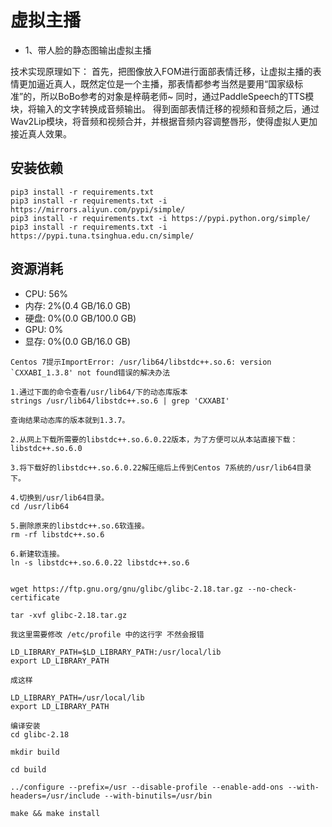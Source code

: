 # 虚拟主播

- 1、带人脸的静态图输出虚拟主播

技术实现原理如下：
首先，把图像放入FOM进行面部表情迁移，让虚拟主播的表情更加逼近真人，既然定位是一个主播，那表情都参考当然是要用“国家级标准”的，所以BoBo参考的对象是梓萌老师~
同时，通过PaddleSpeech的TTS模块，将输入的文字转换成音频输出。
得到面部表情迁移的视频和音频之后，通过Wav2Lip模块，将音频和视频合并，并根据音频内容调整唇形，使得虚拟人更加接近真人效果。

## 安装依赖
```
pip3 install -r requirements.txt
pip3 install -r requirements.txt -i https://mirrors.aliyun.com/pypi/simple/
pip3 install -r requirements.txt -i https://pypi.python.org/simple/
pip3 install -r requirements.txt -i https://pypi.tuna.tsinghua.edu.cn/simple/
```

## 资源消耗

- CPU: 56%
- 内存: 2%(0.4 GB/16.0 GB)
- 硬盘: 0%(0.0 GB/100.0 GB) 
- GPU: 0% 
- 显存: 0%(0.0 GB/16.0 GB)


```
Centos 7提示ImportError: /usr/lib64/libstdc++.so.6: version `CXXABI_1.3.8' not found错误的解决办法

1.通过下面的命令查看/usr/lib64/下的动态库版本
strings /usr/lib64/libstdc++.so.6 | grep 'CXXABI'

查询结果动态库的版本就到1.3.7。

2.从网上下载所需要的libstdc++.so.6.0.22版本，为了方便可以从本站直接下载：libstdc++.so.6.0

3.将下载好的libstdc++.so.6.0.22解压缩后上传到Centos 7系统的/usr/lib64目录下。

4.切换到/usr/lib64目录。
cd /usr/lib64

5.删除原来的libstdc++.so.6软连接。
rm -rf libstdc++.so.6

6.新建软连接。
ln -s libstdc++.so.6.0.22 libstdc++.so.6


wget https://ftp.gnu.org/gnu/glibc/glibc-2.18.tar.gz --no-check-certificate

tar -xvf glibc-2.18.tar.gz

我这里需要修改 /etc/profile 中的这行字 不然会报错 

LD_LIBRARY_PATH=$LD_LIBRARY_PATH:/usr/local/lib
export LD_LIBRARY_PATH

成这样

LD_LIBRARY_PATH=/usr/local/lib
export LD_LIBRARY_PATH

编译安装
cd glibc-2.18

mkdir build

cd build

../configure --prefix=/usr --disable-profile --enable-add-ons --with-headers=/usr/include --with-binutils=/usr/bin

make && make install
```